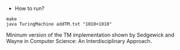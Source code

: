 * How to run?
```
make
java TuringMachine addTM.txt "1010+1010"
```

Mininum version of the TM implementation shown by Sedgewick and Wayne in Computer Science: An Interdisciplinary Approach.
